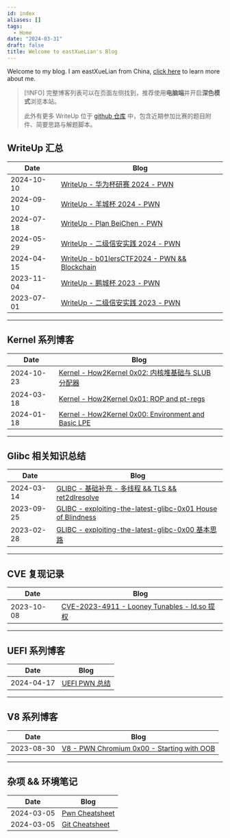 ```yaml
---
id: index
aliases: []
tags:
  - Home
date: "2024-03-31"
draft: false
title: Welcome to eastXueLian's Blog
---
```


Welcome to my blog. I am eastXueLian from China, [click here](about.md) to learn more about me.

> [!INFO] 
> 完整博客列表可以在页面左侧找到，推荐使用**电脑端**并开启**深色模式**浏览本站。
>
> 此外有更多 WriteUp 位于 [github 仓库](https://github.com/AvavaAYA/ctf-writeup-collection/blob/main/README.md) 中，包含近期参加比赛的题目附件、简要思路与解题脚本。

## WriteUp 汇总

| Date       | Blog                                                                                     |
| ---------- | ---------------------------------------------------------------------------------------- |
| 2024-10-10 | [WriteUp - 华为杯研赛 2024 - PWN](cpipc-2024)                                            |
| 2024-09-10 | [WriteUp - 羊城杯 2024 - PWN](ycb-2024)                                                  |
| 2024-07-18 | [WriteUp - Plan BeiChen - PWN](bc-ctf-2024)                                              |
| 2024-05-29 | [WriteUp - 二级信安实践 2024 - PWN](xinan-level2-2024)                                   |
| 2024-04-15 | [WriteUp - b01lersCTF2024 - PWN && Blockchain](b01lers-CTF-2024)                         |
| 2023-11-04 | [WriteUp - 鹏城杯 2023 - PWN](pcb-2023)                                                  |
| 2023-07-01 | [WriteUp - 二级信安实践 2023 - PWN](xinan-level2-2023)                                        |

---

## Kernel 系列博客

| Date       | Blog                                                                                     |
| ---------- | ---------------------------------------------------------------------------------------- |
| 2024-10-23 | [Kernel - How2Kernel 0x02: 内核堆基础与 SLUB 分配器](Kernel-How2Kernel-0x02-heap-basics) |
| 2024-03-18 | [Kernel - How2Kernel 0x01: ROP and pt-regs](Kernel-How2Kernel-0x01-ROP)                  |
| 2024-01-18 | [Kernel - How2Kernel 0x00: Environment and Basic LPE](Kernel-How2Kernel-0x00-Foundation) |

---

## Glibc 相关知识总结

| Date       | Blog                                                                                     |
| ---------- | ---------------------------------------------------------------------------------------- |
| 2024-03-14 | [GLIBC - 基础补充 - 多线程 && TLS && ret2dlresolve](glibc-basics)                        |
| 2023-09-25 | [GLIBC - exploiting-the-latest-glibc-0x01 House of Blindness](glibc-blindness)           |
| 2023-02-28 | [GLIBC - exploiting-the-latest-glibc-0x00 基本思路](glibc-simple)                        |

---

## CVE 复现记录

| Date       | Blog                                                                                     |
| ---------- | ---------------------------------------------------------------------------------------- |
| 2023-10-08 | [CVE-2023-4911 - Looney Tunables - ld.so 提权](CVE-2023-4911)                            |

---

## UEFI 系列博客

| Date       | Blog                                                                                     |
| ---------- | ---------------------------------------------------------------------------------------- |
| 2024-04-17 | [UEFI PWN 总结](UEFI-pwn-0x00)                                                           |

---

## V8 系列博客

| Date       | Blog                                                                                     |
| ---------- | ---------------------------------------------------------------------------------------- |
| 2023-08-30 | [V8 - PWN Chromium 0x00 - Starting with OOB](v8-pwn-0x00)                                |

---

## 杂项 && 环境笔记

| Date       | Blog                                                                                     |
| ---------- | ---------------------------------------------------------------------------------------- |
| 2024-03-05 | [Pwn Cheatsheet](Pwn-Cheatsheet)                                                         |
| 2024-03-05 | [Git Cheatsheet](Git-Cheatsheet)                                                         |
